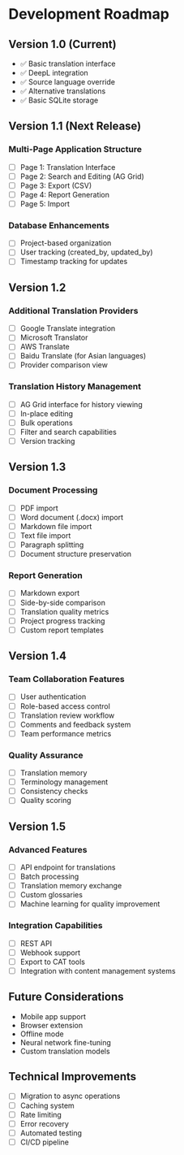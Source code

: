 # Development Roadmap

## Version 1.0 (Current)
- ✅ Basic translation interface
- ✅ DeepL integration
- ✅ Source language override
- ✅ Alternative translations
- ✅ Basic SQLite storage

## Version 1.1 (Next Release)
### Multi-Page Application Structure
- [ ] Page 1: Translation Interface
- [ ] Page 2: Search and Editing (AG Grid)
- [ ] Page 3: Export (CSV)
- [ ] Page 4: Report Generation
- [ ] Page 5: Import

### Database Enhancements
- [ ] Project-based organization
- [ ] User tracking (created_by, updated_by)
- [ ] Timestamp tracking for updates

## Version 1.2
### Additional Translation Providers
- [ ] Google Translate integration
- [ ] Microsoft Translator
- [ ] AWS Translate
- [ ] Baidu Translate (for Asian languages)
- [ ] Provider comparison view

### Translation History Management
- [ ] AG Grid interface for history viewing
- [ ] In-place editing
- [ ] Bulk operations
- [ ] Filter and search capabilities
- [ ] Version tracking

## Version 1.3
### Document Processing
- [ ] PDF import
- [ ] Word document (.docx) import
- [ ] Markdown file import
- [ ] Text file import
- [ ] Paragraph splitting
- [ ] Document structure preservation

### Report Generation
- [ ] Markdown export
- [ ] Side-by-side comparison
- [ ] Translation quality metrics
- [ ] Project progress tracking
- [ ] Custom report templates

## Version 1.4
### Team Collaboration Features
- [ ] User authentication
- [ ] Role-based access control
- [ ] Translation review workflow
- [ ] Comments and feedback system
- [ ] Team performance metrics

### Quality Assurance
- [ ] Translation memory
- [ ] Terminology management
- [ ] Consistency checks
- [ ] Quality scoring

## Version 1.5
### Advanced Features
- [ ] API endpoint for translations
- [ ] Batch processing
- [ ] Translation memory exchange
- [ ] Custom glossaries
- [ ] Machine learning for quality improvement

### Integration Capabilities
- [ ] REST API
- [ ] Webhook support
- [ ] Export to CAT tools
- [ ] Integration with content management systems

## Future Considerations
- Mobile app support
- Browser extension
- Offline mode
- Neural network fine-tuning
- Custom translation models

## Technical Improvements
- [ ] Migration to async operations
- [ ] Caching system
- [ ] Rate limiting
- [ ] Error recovery
- [ ] Automated testing
- [ ] CI/CD pipeline